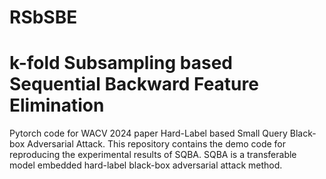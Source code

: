 # RSbSBE

# k-fold Subsampling based Sequential Backward Feature Elimination
Pytorch code for WACV 2024 paper Hard-Label based Small Query Black-box Adversarial Attack. This repository contains the demo code for reproducing the experimental results of SQBA. SQBA is a transferable model embedded hard-label black-box adversarial attack method.
